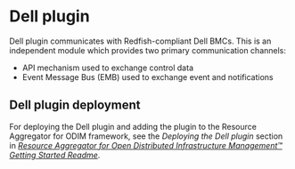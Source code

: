 # Dell plugin  

Dell plugin communicates with Redfish-compliant Dell BMCs.  This is an independent module which provides two primary communication channels:  

- API mechanism used to exchange control data
- Event Message Bus (EMB) used to exchange event and notifications

## Dell plugin deployment

For deploying the Dell plugin and adding the plugin to the Resource Aggregator for ODIM framework, see the *Deploying the Dell plugin* section in *[Resource Aggregator for Open Distributed Infrastructure Management™ Getting Started Readme](https://github.com/ODIM-Project/ODIM/blob/main/README.md)*.

